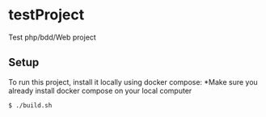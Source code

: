 # testProject
Test php/bdd/Web project

## Setup
To run this project, install it locally using docker compose:
*Make sure you already install docker compose on your local computer
```
$ ./build.sh
```
